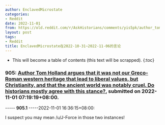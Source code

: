 ```yaml
---
author: EnclavedMicrostate
categories:
- Reddit
date: 2022-11-01
from: https://old.reddit.com/r/AskHistorians/comments/yis5pk/author_tom_holland_argues_that_it_was_not_our/
layout: post
tags:
- Reddit
title: EnclavedMicrostate在2022-10-31~2022-11-06的言论
---
```


* This will become a table of contents (this text will be scrapped).
{:toc}

### 905: [Author Tom Holland argues that it was not our Greco-Roman western heritage that lead to liberal values, but Christianity, and that the ancient world was notably cruel. Do historians mostly agree with this stance?](https://old.reddit.com/r/AskHistorians/comments/yis5pk/author_tom_holland_argues_that_it_was_not_our/), submitted on 2022-11-01 07:19:19+08:00.

----- __905.1__ -----2022-11-01 16:36:15+08:00:

I suspect you may mean /u/J-Force in those two instances!

